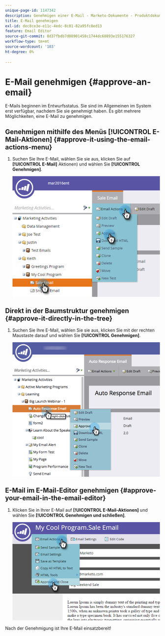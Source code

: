 ```yaml
---
unique-page-id: 1147342
description: Genehmigen einer E-Mail - Marketo-Dokumente - Produktdokumentation
title: E-Mail genehmigen
exl-id: dec8ce3e-e11c-4edc-8c81-82a95fc8ed13
feature: Email Editor
source-git-commit: 0d37fbdb7d08901458c1744dc68893e155176327
workflow-type: tm+mt
source-wordcount: '103'
ht-degree: 0%

---
```


# E-Mail genehmigen {#approve-an-email}

E-Mails beginnen im Entwurfsstatus. Sie sind im Allgemeinen im System erst verfügbar, nachdem Sie sie genehmigt haben. Es gibt mehrere Möglichkeiten, eine E-Mail zu genehmigen.

## Genehmigen mithilfe des Menüs [!UICONTROL E-Mail-Aktionen] {#approve-it-using-the-email-actions-menu}

1. Suchen Sie Ihre E-Mail, wählen Sie sie aus, klicken Sie auf **[!UICONTROL E-Mail]** Aktionen) und wählen Sie **[!UICONTROL Genehmigen]**.

   ![](assets/one.png)

## Direkt in der Baumstruktur genehmigen {#approve-it-directly-in-the-tree}

1. Suchen Sie Ihre E-Mail, wählen Sie sie aus, klicken Sie mit der rechten Maustaste darauf und wählen Sie **[!UICONTROL Genehmigen]**.

   ![](assets/approveemail.png)

## E-Mail im E-Mail-Editor genehmigen {#approve-your-email-in-the-email-editor}

1. Klicken Sie in Ihrer E-Mail auf **[!UICONTROL E-Mail-Aktionen]** und wählen Sie **[!UICONTROL Genehmigen und schließen]**.

   ![](assets/three.png)

Nach der Genehmigung ist Ihre E-Mail einsatzbereit!
